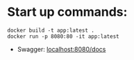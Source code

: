 # Start up commands:
```console
docker build -t app:latest .
docker run -p 8080:80 -it app:latest
```

- Swagger: [localhost:8080/docs](localhost:8080/docs)
 